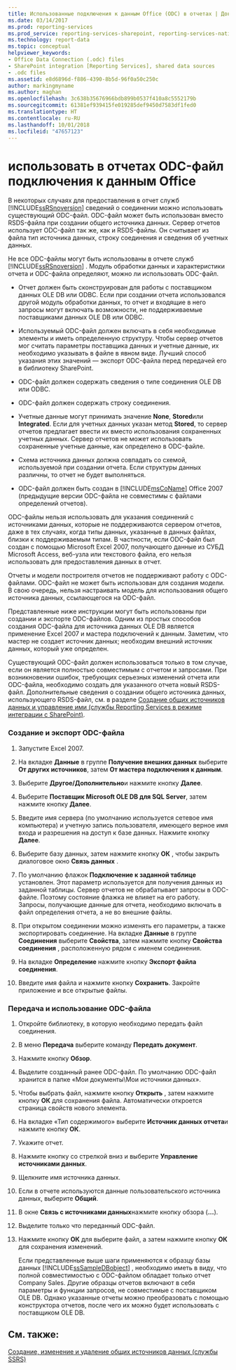 ```yaml
---
title: Использованные подключения к данным Office (ODC) в отчетах | Документы Майкрософт
ms.date: 03/14/2017
ms.prod: reporting-services
ms.prod_service: reporting-services-sharepoint, reporting-services-native
ms.technology: report-data
ms.topic: conceptual
helpviewer_keywords:
- Office Data Connection (.odc) files
- SharePoint integration [Reporting Services], shared data sources
- .odc files
ms.assetid: e8d6896d-f886-4390-8b5d-96f0a50c250c
author: markingmyname
ms.author: maghan
ms.openlocfilehash: 3c638b35676966bdb899b0537f410a8c5552179b
ms.sourcegitcommit: 61381ef939415fe019285def9450d7583df1fed0
ms.translationtype: HT
ms.contentlocale: ru-RU
ms.lasthandoff: 10/01/2018
ms.locfileid: "47657123"
---
```

# <a name="use-an-office-data-connection-odc-with-reports"></a>использовать в отчетах ODC-файл подключения к данным Office
  В некоторых случаях для предоставления в отчет служб [!INCLUDE[ssRSnoversion](../../includes/ssrsnoversion-md.md)] сведений о соединении можно использовать существующий ODC-файл. ODC-файл может быть использован вместо RSDS-файла при создании общего источника данных. Сервер отчетов использует ODC-файл так же, как и RSDS-файлы. Он считывает из файла тип источника данных, строку соединения и сведения об учетных данных.  
  
 Не все ODC-файлы могут быть использованы в отчете служб [!INCLUDE[ssRSnoversion](../../includes/ssrsnoversion-md.md)] . Модуль обработки данных и характеристики отчета и ODC-файла определяют, можно ли использовать ODC-файл.  
  
-   Отчет должен быть сконструирован для работы с поставщиком данных OLE DB или ODBC. Если при создании отчета использовался другой модуль обработки данных, то отчет и входящие в него запросы могут включать возможности, не поддерживаемые поставщиками данных OLE DB или ODBC.  
  
-   Используемый ODC-файл должен включать в себя необходимые элементы и иметь определенную структуру. Чтобы сервер отчетов мог считать параметры поставщика данных и учетные данные, их необходимо указывать в файле в явном виде. Лучший способ указания этих значений — экспорт ODC-файла перед передачей его в библиотеку SharePoint.  
  
-   ODC-файл должен содержать сведения о типе соединения OLE DB или ODBC.  
  
-   ODC-файл должен содержать строку соединения.  
  
-   Учетные данные могут принимать значение **None**, **Stored**или **Integrated**. Если для учетных данных указан метод **Stored**, то сервер отчетов предлагает ввести их вместо использования сохраненных учетных данных. Сервер отчетов не может использовать сохраненные учетные данные, как определено в ODC-файле.  
  
-   Схема источника данных должна совпадать со схемой, используемой при создании отчета. Если структуры данных различны, то отчет не будет выполняться.  
  
-   ODC-файл должен быть создан в [!INCLUDE[msCoName](../../includes/msconame-md.md)] Office 2007 (предыдущие версии ODC-файла не совместимы с файлами определений отчетов).  
  
 ODC-файлы нельзя использовать для указания соединений с источниками данных, которые не поддерживаются сервером отчетов, даже в тех случаях, когда типы данных, указанные в данных файлах, близки к поддерживаемым типам. В частности, если ODC-файл был создан с помощью Microsoft Excel 2007, получающего данные из СУБД Microsoft Access, веб-узла или текстового файла, его нельзя использовать для предоставления данных в отчет.  
  
 Отчеты и модели построителя отчетов не поддерживают работу с ODC-файлами. ODC-файл не может быть использован для создания модели. В свою очередь, нельзя настраивать модель для использования общего источника данных, ссылающегося на ODC-файл.  
  
 Представленные ниже инструкции могут быть использованы при создании и экспорте ODC-файлов. Одним из простых способов создания ODC-файла для источника данных OLE DB является применение Excel 2007 и мастера подключений к данным. Заметим, что мастер не создает источник данных; необходим внешний источник данных, который уже определен.  
  
 Существующий ODC-файл должен использоваться только в том случае, если он является полностью совместимым с отчетом и запросами. При возникновении ошибок, требующих серьезных изменений отчета или ODC-файла, необходимо создать для указанного отчета новый RSDS-файл. Дополнительные сведения о создании общего источника данных, использующего RSDS-файл, см. в разделе [Создание общих источников данных и управление ими (службы Reporting Services в режиме интеграции с SharePoint)](http://msdn.microsoft.com/library/2d3428e4-a810-4e66-a287-ff18e57fad76).  
  
### <a name="to-create-and-export-an-odc-file"></a>Создание и экспорт ODC-файла  
  
1.  Запустите Excel 2007.  
  
2.  На вкладке **Данные** в группе **Получение внешних данных** выберите **От других источников**, затем **От мастера подключения к данным**.  
  
3.  Выберите **Другое/Дополнительно**и нажмите кнопку **Далее**.  
  
4.  Выберите **Поставщик Microsoft OLE DB для SQL Server**, затем нажмите кнопку **Далее**.  
  
5.  Введите имя сервера (по умолчанию используется сетевое имя компьютера) и учетную запись пользователя, имеющего верное имя входа и разрешения на доступ к базе данных. Нажмите кнопку **Далее**.  
  
6.  Выберите базу данных, затем нажмите кнопку **ОК** , чтобы закрыть диалоговое окно **Связь данных** .  
  
7.  По умолчанию флажок **Подключение к заданной таблице** установлен. Этот параметр используется для получения данных из заданной таблицы. Сервер отчетов не обрабатывает запросы в ODC-файле. Поэтому состояние флажка не влияет на его работу. Запросы, получающие данные для отчета, необходимо включать в файл определения отчета, а не во внешние файлы.  
  
8.  При открытом соединении можно изменять его параметры, а также экспортировать соединение. На вкладке **Данные** в группе **Соединения** выберите **Свойства**, затем нажмите кнопку **Свойства соединения** , расположенную рядом с именем соединения.  
  
9. На вкладке **Определение** нажмите кнопку **Экспорт файла соединения**.  
  
10. Введите имя файла и нажмите кнопку **Сохранить**. Закройте приложение и все открытые файлы.  
  
### <a name="to-upload-and-use-an-odc-file"></a>Передача и использование ODC-файла  
  
1.  Откройте библиотеку, в которую необходимо передать файл соединения.  
  
2.  В меню **Передача** выберите команду **Передать документ**.  
  
3.  Нажмите кнопку **Обзор**.  
  
4.  Выделите созданный ранее ODC-файл. По умолчанию ODC-файл хранится в папке «Мои документы\Мои источники данных».  
  
5.  Чтобы выбрать файл, нажмите кнопку **Открыть** , затем нажмите кнопку **ОК** для сохранения файла. Автоматически откроется страница свойств нового элемента.  
  
6.  На вкладке «Тип содержимого» выберите **Источник данных отчета**и нажмите кнопку **ОК**.  
  
7.  Укажите отчет.  
  
8.  Нажмите кнопку со стрелкой вниз и выберите **Управление источниками данных**.  
  
9. Щелкните имя источника данных.  
  
10. Если в отчете используются данные пользовательского источника данных, выберите **Общий**.  
  
11. В окне **Связь с источниками данных**нажмите кнопку обзора (**...**).  
  
12. Выделите только что переданный ODC-файл.  
  
13. Нажмите кнопку **ОК** для выберите файл, а затем нажмите кнопку **ОК** для сохранения изменений.  
  
     Если представленные выше шаги применяются к образцу базы данных [!INCLUDE[ssSampleDBobject](../../includes/sssampledbobject-md.md)] , необходимо иметь в виду, что полной совместимостью с ODC-файлом обладает только отчет Company Sales. Другие образцы отчетов включают в себя параметры и функции запросов, не совместимые с поставщиком OLE DB. Однако указанные отчеты можно преобразовать с помощью конструктора отчетов, после чего их можно будет использовать с поставщиком OLE DB.  
  
## <a name="see-also"></a>См. также:  
 [Создание, изменение и удаление общих источников данных (службы SSRS)](../../reporting-services/report-data/create-modify-and-delete-shared-data-sources-ssrs.md)  
  
  
